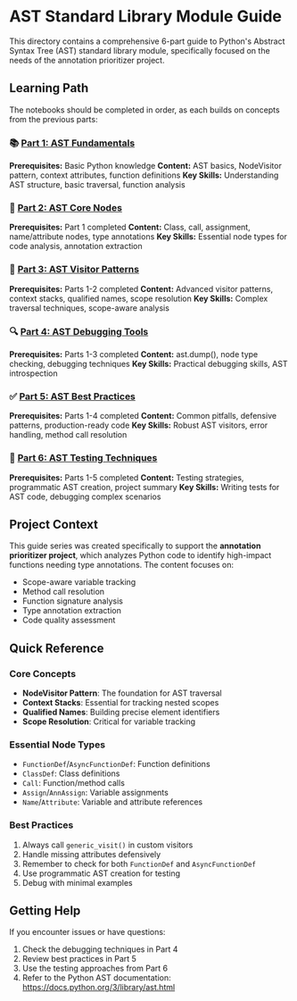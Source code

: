 # AST Standard Library Module Guide

This directory contains a comprehensive 6-part guide to Python's Abstract Syntax Tree (AST) standard library module, specifically focused on the needs of the annotation prioritizer project.

## Learning Path

The notebooks should be completed in order, as each builds on concepts from the previous parts:

### 📚 [Part 1: AST Fundamentals](./1-ast-fundamentals.ipynb)
**Prerequisites:** Basic Python knowledge
**Content:** AST basics, NodeVisitor pattern, context attributes, function definitions
**Key Skills:** Understanding AST structure, basic traversal, function analysis

### 🔧 [Part 2: AST Core Nodes](./2-ast-core-nodes.ipynb)
**Prerequisites:** Part 1 completed
**Content:** Class, call, assignment, name/attribute nodes, type annotations
**Key Skills:** Essential node types for code analysis, annotation extraction

### 🎯 [Part 3: AST Visitor Patterns](./3-ast-visitor-patterns.ipynb)
**Prerequisites:** Parts 1-2 completed
**Content:** Advanced visitor patterns, context stacks, qualified names, scope resolution
**Key Skills:** Complex traversal techniques, scope-aware analysis

### 🔍 [Part 4: AST Debugging Tools](./4-ast-debugging-tools.ipynb)
**Prerequisites:** Parts 1-3 completed
**Content:** ast.dump(), node type checking, debugging techniques
**Key Skills:** Practical debugging skills, AST introspection

### ✅ [Part 5: AST Best Practices](./5-ast-best-practices.ipynb)
**Prerequisites:** Parts 1-4 completed
**Content:** Common pitfalls, defensive patterns, production-ready code
**Key Skills:** Robust AST visitors, error handling, method call resolution

### 🧪 [Part 6: AST Testing Techniques](./6-ast-testing-techniques.ipynb)
**Prerequisites:** Parts 1-5 completed
**Content:** Testing strategies, programmatic AST creation, project summary
**Key Skills:** Writing tests for AST code, debugging complex scenarios

## Project Context

This guide series was created specifically to support the **annotation prioritizer project**, which analyzes Python code to identify high-impact functions needing type annotations. The content focuses on:

- Scope-aware variable tracking
- Method call resolution
- Function signature analysis
- Type annotation extraction
- Code quality assessment

## Quick Reference

### Core Concepts
- **NodeVisitor Pattern**: The foundation for AST traversal
- **Context Stacks**: Essential for tracking nested scopes
- **Qualified Names**: Building precise element identifiers
- **Scope Resolution**: Critical for variable tracking

### Essential Node Types
- `FunctionDef`/`AsyncFunctionDef`: Function definitions
- `ClassDef`: Class definitions
- `Call`: Function/method calls
- `Assign`/`AnnAssign`: Variable assignments
- `Name`/`Attribute`: Variable and attribute references

### Best Practices
1. Always call `generic_visit()` in custom visitors
2. Handle missing attributes defensively
3. Remember to check for both `FunctionDef` and `AsyncFunctionDef`
4. Use programmatic AST creation for testing
5. Debug with minimal examples

## Getting Help

If you encounter issues or have questions:
1. Check the debugging techniques in Part 4
2. Review best practices in Part 5
3. Use the testing approaches from Part 6
4. Refer to the Python AST documentation: https://docs.python.org/3/library/ast.html
